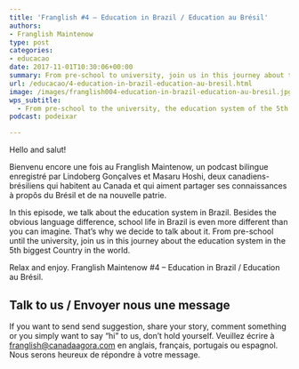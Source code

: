 ```yaml
---
title: 'Franglish #4 – Education in Brazil / Education au Brésil'
authors:
- Franglish Maintenow
type: post
categories:
- educacao
date: 2017-11-01T10:30:06+00:00
summary: From pre-school to university, join us in this journey about the education system in Brazil, the 5th biggest Country in the world.
url: /educacao/4-education-in-brazil-education-au-bresil.html
image: /images/franglish004-education-in-brazil-education-au-bresil.jpg
wps_subtitle:
  - From pre-school to the university, the education system of the 5th biggest Country in the world
podcast: podeixar

---
```

Hello and salut!

Bienvenu encore une fois au Franglish Maintenow, un podcast bilingue enregistré par Lindoberg Gonçalves et Masaru Hoshi, deux canadiens-brésiliens qui habitent au Canada et qui aiment partager ses connaissances à propôs du Brésil et de na nouvelle patrie.

In this episode, we talk about the education system in Brazil. Besides the obvious language difference, school life in Brazil is even more different than you can imagine. That&#8217;s why we decide to talk about it. From pre-school until the university, join us in this journey about the education system in the 5th biggest Country in the world.

Relax and enjoy. Franglish Maintenow #4 &#8211; Education in Brazil / Education au Brésil.

## Talk to us / Envoyer nous une message

If you want to send send suggestion, share your story, comment something or you simply want to say &#8220;hi&#8221; to us, don&#8217;t hold yourself.&nbsp;Veuillez écrire à <franglish@canadaagora.com> en anglais, français, portugais ou espagnol. Nous serons heureux de répondre à votre message.